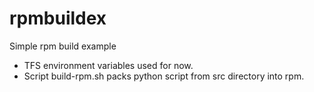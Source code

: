 # rpmbuildex
Simple rpm build example

* TFS environment variables used for now.
* Script build-rpm.sh packs python script from src directory into rpm.
